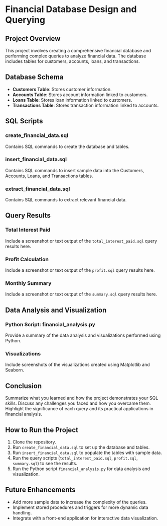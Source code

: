 # Financial Database Design and Querying

## Project Overview

This project involves creating a comprehensive financial database and performing complex queries to analyze financial data. The database includes tables for customers, accounts, loans, and transactions.

## Database Schema

- **Customers Table**: Stores customer information.
- **Accounts Table**: Stores account information linked to customers.
- **Loans Table**: Stores loan information linked to customers.
- **Transactions Table**: Stores transaction information linked to accounts.

## SQL Scripts

### create_financial_data.sql

Contains SQL commands to create the database and tables.

### insert_financial_data.sql

Contains SQL commands to insert sample data into the Customers, Accounts, Loans, and Transactions tables.

### extract_financial_data.sql

Contains SQL commands to extract relevant financial data.

## Query Results

### Total Interest Paid

Include a screenshot or text output of the `total_interest_paid.sql` query results here.

### Profit Calculation

Include a screenshot or text output of the `profit.sql` query results here.

### Monthly Summary

Include a screenshot or text output of the `summary.sql` query results here.

## Data Analysis and Visualization

### Python Script: financial_analysis.py

Provide a summary of the data analysis and visualizations performed using Python.

### Visualizations

Include screenshots of the visualizations created using Matplotlib and Seaborn.

## Conclusion

Summarize what you learned and how the project demonstrates your SQL skills. Discuss any challenges you faced and how you overcame them. Highlight the significance of each query and its practical applications in financial analysis.

## How to Run the Project

1. Clone the repository.
2. Run `create_financial_data.sql` to set up the database and tables.
3. Run `insert_financial_data.sql` to populate the tables with sample data.
4. Run the query scripts (`total_interest_paid.sql`, `profit.sql`, `summary.sql`) to see the results.
5. Run the Python script `financial_analysis.py` for data analysis and visualization.

## Future Enhancements

- Add more sample data to increase the complexity of the queries.
- Implement stored procedures and triggers for more dynamic data handling.
- Integrate with a front-end application for interactive data visualization.
